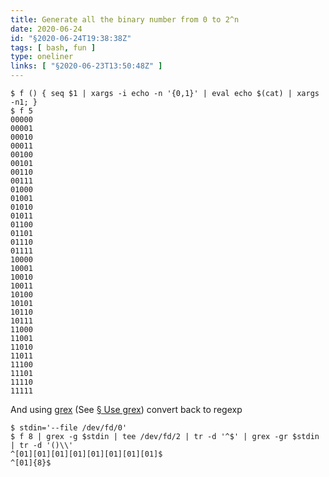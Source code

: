```yaml
---
title: Generate all the binary number from 0 to 2^n
date: 2020-06-24
id: "§2020-06-24T19:38:38Z"
tags: [ bash, fun ]
type: oneliner
links: [ "§2020-06-23T13:50:48Z" ]
---
```


```console
$ f () { seq $1 | xargs -i echo -n '{0,1}' | eval echo $(cat) | xargs -n1; }
$ f 5
00000
00001
00010
00011
00100
00101
00110
00111
01000
01001
01010
01011
01100
01101
01110
01111
10000
10001
10010
10011
10100
10101
10110
10111
11000
11001
11010
11011
11100
11101
11110
11111
```

And using [grex][] (See [§ Use grex][§2020-06-23T13:50:48Z]) convert back to regexp

```console
$ stdin='--file /dev/fd/0'
$ f 8 | grex -g $stdin | tee /dev/fd/2 | tr -d '^$' | grex -gr $stdin | tr -d '()\\'
^[01][01][01][01][01][01][01][01]$
^[01]{8}$
```

[grex]: https://github.com/pemistahl/grex "github.com"
[§2020-06-23T13:50:48Z]: 2020-06-23T13_50_48Z.md "§ Use grex"

[Local Variables:]::
[indent-tabs-mode: nil]::
[End:]::
